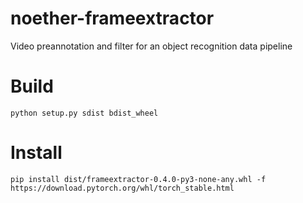 # noether-frameextractor
Video preannotation and filter for an object recognition data pipeline

# Build
```
python setup.py sdist bdist_wheel
```

# Install
```
pip install dist/frameextractor-0.4.0-py3-none-any.whl -f https://download.pytorch.org/whl/torch_stable.html
```
